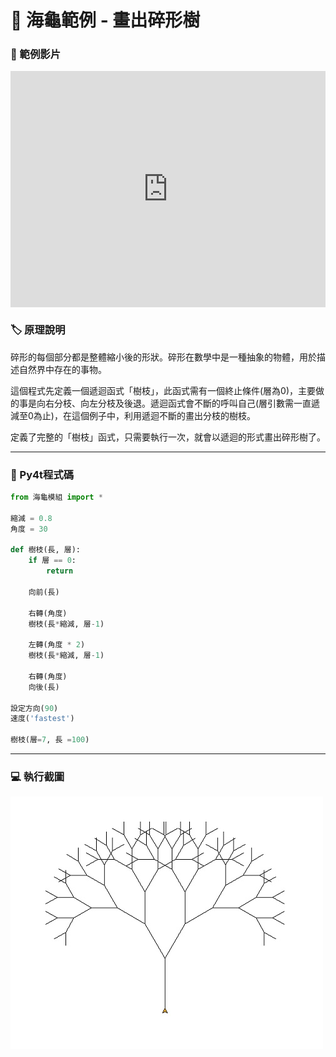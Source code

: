 # 🔰 海龜範例 - 畫出碎形樹

### 🎦 範例影片

<div style="padding:75% 0 0 0;position:relative;"><iframe src="https://player.vimeo.com/video/584287679?badge=0&amp;autopause=0&amp;player_id=0&amp;app_id=58479" frameborder="0" allow="autoplay; fullscreen; picture-in-picture" allowfullscreen style="position:absolute;top:0;left:0;width:100%;height:100%;" title="fractal.mp4"></iframe></div><script src="https://player.vimeo.com/api/player.js"></script>

### 🏷️ 原理說明

碎形的每個部分都是整體縮小後的形狀。碎形在數學中是一種抽象的物體，用於描述自然界中存在的事物。

這個程式先定義一個遞迴函式「樹枝」，此函式需有一個終止條件(層為0)，主要做的事是向右分枝、向左分枝及後退。遞迴函式會不斷的呼叫自己(層引數需一直遞減至0為止)，在這個例子中，利用遞迴不斷的畫出分枝的樹枝。

定義了完整的「樹枝」函式，只需要執行一次，就會以遞迴的形式畫出碎形樹了。

--------------

### 📄 Py4t程式碼

```python
from 海龜模組 import *

縮減 = 0.8
角度 = 30  

def 樹枝(長, 層):
    if 層 == 0:
        return
        
    向前(長)
   
    右轉(角度)
    樹枝(長*縮減, 層-1)
    
    左轉(角度 * 2)
    樹枝(長*縮減, 層-1)
    
    右轉(角度)
    向後(長)

設定方向(90)
速度('fastest')

樹枝(層=7, 長 =100) 

```

--------------

### 💻 執行截圖

![執行截圖](fractal_tree.jpg)



